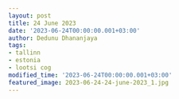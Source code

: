 ```yaml
---
layout: post
title: 24 June 2023
date: '2023-06-24T00:00:00.001+03:00'
author: Dedunu Dhananjaya
tags:
- tallinn
- estonia
- lootsi cog
modified_time: '2023-06-24T00:00:00.001+03:00'
featured_image: 2023-06-24-24-june-2023_1.jpg
---
```

